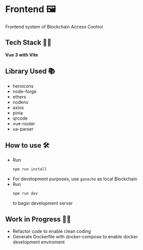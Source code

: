 # Frontend 🖼
Frontend system of Blockchain Access Control

## Tech Stack 👩‍💻
**Vue 3 with Vite**

## Library Used 📚
- heroicons
- node-forge
- ethers
- nodenv
- axios
- pinia
- qrcode
- vue-router
- ua-parser
  
## How to use 🛠
- Run  
  ```bash
  npm run install
  ```
- For development purposes, use `ganache` as local Blockchain
- Run
  ```bash
  npm run dev
  ```
  to begin development server

## Work in Progress 👷‍♂️
- Refactor code to enable clean coding
- Generate Dockerfile with docker-compose to enable docker development enviroment 